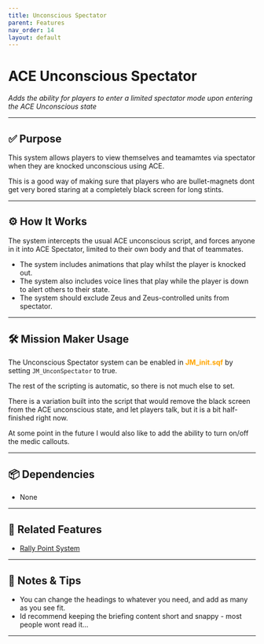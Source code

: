 ```yaml
---
title: Unconscious Spectator         
parent: Features
nav_order: 14
layout: default
---
```


# ACE Unconscious Spectator

*Adds the ability for players to enter a limited spectator mode upon entering the ACE Unconscious state*

---

## ✅ Purpose

This system allows players to view themselves and teamamtes via spectator when they are knocked unconscious using ACE.

This is a good way of making sure that players who are bullet-magnets dont get very bored staring at a completely black screen for long stints.


---

## ⚙️ How It Works

The system intercepts the usual ACE unconscious script, and forces anyone in it into ACE Spectator, limited to their own body and that of teammates.

- The system includes animations that play whilst the player is knocked out.
- The system also includes voice lines that play while the player is down to alert others to their state.
- The system should exclude Zeus and Zeus-controlled units from spectator.

---

## 🛠️ Mission Maker Usage

The Unconscious Spectator system can be enabled in <span style="color: orange; font-weight: bold;">JM_init.sqf</span> by setting `JM_UnconSpectator` to true.

The rest of the scripting is automatic, so there is not much else to set.

There is a variation built into the script that would remove the black screen from the ACE unconscious state, and let players talk, but it is a bit half-finished right now.

At some point in the future I would also like to add the ability to turn on/off the medic callouts.


---

## 📦 Dependencies


- None

---

## 🔁 Related Features

- [Rally Point System](rally.md)

---

## 🧪 Notes & Tips

- You can change the headings to whatever you need, and add as many as you see fit.
- Id recommend keeping the briefing content short and snappy - most people wont read it...

---
